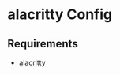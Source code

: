 # alacritty Config

## Requirements

- [alacritty](https://archlinux.org/packages/extra/x86_64/alacritty)